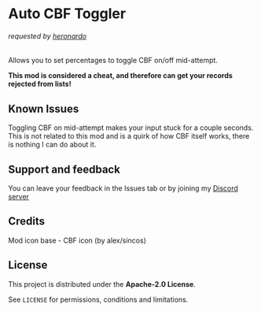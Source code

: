 # Auto CBF Toggler
###### requested by [heronardo](user:29289739)

Allows you to set percentages to toggle CBF on/off mid-attempt.

<cr>**This mod is considered a cheat, and therefore can get your records rejected from lists!**</c>

## Known Issues
Toggling CBF <cg>on</c> mid-attempt makes your input stuck for a couple seconds. This is <cr>not</c> related to this mod and is a quirk of how CBF itself works, there is nothing I can do about it.

## Support and feedback
You can leave your feedback in the Issues tab or by joining my [Discord server](https://discord.com/invite/4vqtjfdhTk)

## Credits
Mod icon base - CBF icon (by alex/sincos)

## License
This project is distributed under the **Apache-2.0 License**.

See `LICENSE` for permissions, conditions and limitations.